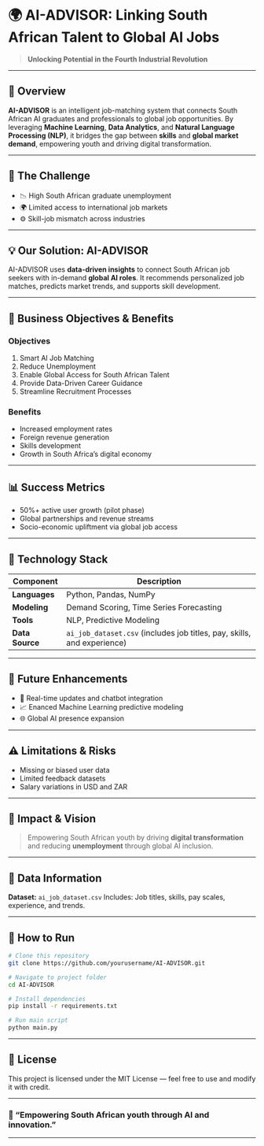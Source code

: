 # 🌍 AI-ADVISOR: Linking South African Talent to Global AI Jobs

> **Unlocking Potential in the Fourth Industrial Revolution**

---

## 🚀 Overview

**AI-ADVISOR** is an intelligent job-matching system that connects South African AI graduates and professionals to global job opportunities.
By leveraging **Machine Learning**, **Data Analytics**, and **Natural Language Processing (NLP)**, it bridges the gap between **skills** and **global market demand**, empowering youth and driving digital transformation.

---

## 🧠 The Challenge

* 📉 High South African graduate unemployment
* 🌍 Limited access to international job markets
* ⚙️ Skill-job mismatch across industries

---

## 💡 Our Solution: AI-ADVISOR

AI-ADVISOR uses **data-driven insights** to connect South African job seekers with in-demand **global AI roles**.
It recommends personalized job matches, predicts market trends, and supports skill development.

---

## 🎯 Business Objectives & Benefits

### **Objectives**

1. Smart AI Job Matching
2. Reduce Unemployment
3. Enable Global Access for South African Talent
4. Provide Data-Driven Career Guidance
5. Streamline Recruitment Processes

### **Benefits**

* Increased employment rates
* Foreign revenue generation
* Skills development
* Growth in South Africa’s digital economy

---

## 📊 Success Metrics

* 50%+ active user growth (pilot phase)
* Global partnerships and revenue streams
* Socio-economic upliftment via global job access

---

## 🧩 Technology Stack

| Component       | Description                                                             |
| --------------- | ----------------------------------------------------------------------- |
| **Languages**   | Python, Pandas, NumPy                                                   |
| **Modeling**    | Demand Scoring, Time Series Forecasting                                 |
| **Tools**       | NLP, Predictive Modeling                             |
| **Data Source** | `ai_job_dataset.csv` (includes job titles, pay, skills, and experience) |

---

## 🔮 Future Enhancements
* 📱 Real-time updates and chatbot integration
* 📈 Enanced Machine Learning predictive modeling
* 🌐 Global AI presence expansion

---

## ⚠️ Limitations & Risks

* Missing or biased user data
* Limited feedback datasets
* Salary variations in USD and ZAR

---

## 💪 Impact & Vision

> Empowering South African youth by driving **digital transformation** and reducing **unemployment** through global AI inclusion.

---

## 📂 Data Information

**Dataset:** `ai_job_dataset.csv`
Includes: Job titles, skills, pay scales, experience, and trends.

---



## 🏁 How to Run

```bash
# Clone this repository
git clone https://github.com/yourusername/AI-ADVISOR.git

# Navigate to project folder
cd AI-ADVISOR

# Install dependencies
pip install -r requirements.txt

# Run main script
python main.py
```

---

## 🧾 License

This project is licensed under the MIT License — feel free to use and modify it with credit.

---

### 🌟 “Empowering South African youth through AI and innovation.”

---



